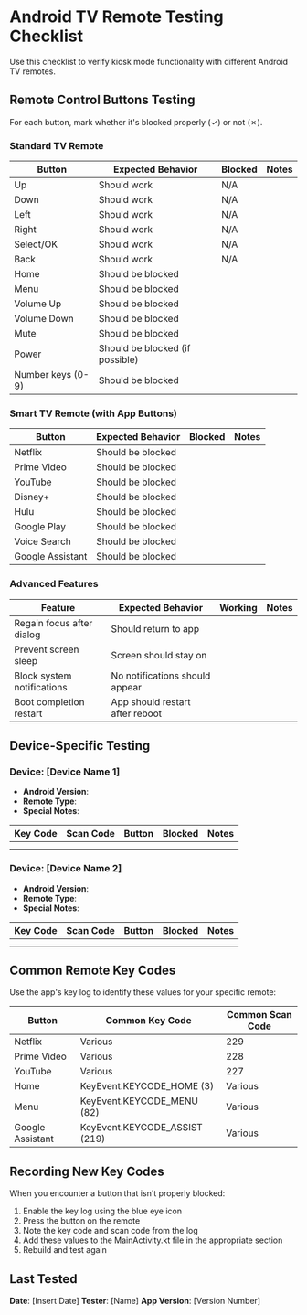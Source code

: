 # Android TV Remote Testing Checklist

Use this checklist to verify kiosk mode functionality with different Android TV remotes.

## Remote Control Buttons Testing

For each button, mark whether it's blocked properly (✓) or not (✗).

### Standard TV Remote

| Button | Expected Behavior | Blocked | Notes |
|--------|-------------------|---------|-------|
| Up     | Should work       | N/A     |       |
| Down   | Should work       | N/A     |       |
| Left   | Should work       | N/A     |       |
| Right  | Should work       | N/A     |       |
| Select/OK | Should work    | N/A     |       |
| Back   | Should work       | N/A     |       |
| Home   | Should be blocked |         |       |
| Menu   | Should be blocked |         |       |
| Volume Up | Should be blocked |      |       |
| Volume Down | Should be blocked |    |       |
| Mute   | Should be blocked |         |       |
| Power  | Should be blocked (if possible) |   |       |
| Number keys (0-9) | Should be blocked |    |       |

### Smart TV Remote (with App Buttons)

| Button | Expected Behavior | Blocked | Notes |
|--------|-------------------|---------|-------|
| Netflix | Should be blocked |        |       |
| Prime Video | Should be blocked |    |       |
| YouTube | Should be blocked |        |       |
| Disney+ | Should be blocked |        |       |
| Hulu   | Should be blocked |         |       |
| Google Play | Should be blocked |    |       |
| Voice Search | Should be blocked |   |       |
| Google Assistant | Should be blocked |      |       |

### Advanced Features

| Feature | Expected Behavior | Working | Notes |
|---------|-------------------|---------|-------|
| Regain focus after dialog | Should return to app |  |  |
| Prevent screen sleep | Screen should stay on |  |  |
| Block system notifications | No notifications should appear |  |  |
| Boot completion restart | App should restart after reboot |  |  |

## Device-Specific Testing

### Device: [Device Name 1]
- **Android Version**: 
- **Remote Type**: 
- **Special Notes**: 

| Key Code | Scan Code | Button | Blocked | Notes |
|----------|-----------|--------|---------|-------|
|          |           |        |         |       |
|          |           |        |         |       |

### Device: [Device Name 2]
- **Android Version**: 
- **Remote Type**: 
- **Special Notes**: 

| Key Code | Scan Code | Button | Blocked | Notes |
|----------|-----------|--------|---------|-------|
|          |           |        |         |       |
|          |           |        |         |       |

## Common Remote Key Codes

Use the app's key log to identify these values for your specific remote:

| Button | Common Key Code | Common Scan Code |
|--------|----------------|------------------|
| Netflix | Various | 229 |
| Prime Video | Various | 228 |
| YouTube | Various | 227 |
| Home | KeyEvent.KEYCODE_HOME (3) | Various |
| Menu | KeyEvent.KEYCODE_MENU (82) | Various |
| Google Assistant | KeyEvent.KEYCODE_ASSIST (219) | Various |

## Recording New Key Codes

When you encounter a button that isn't properly blocked:

1. Enable the key log using the blue eye icon
2. Press the button on the remote
3. Note the key code and scan code from the log
4. Add these values to the MainActivity.kt file in the appropriate section
5. Rebuild and test again

## Last Tested

**Date**: [Insert Date]
**Tester**: [Name]
**App Version**: [Version Number] 